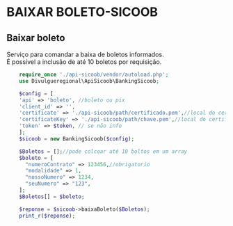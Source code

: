 # BAIXAR BOLETO-SICOOB

## Baixar boleto
Serviço para comandar a baixa de boletos informados.<br>
É possível a inclusão de até 10 boletos por requisição.<br>

```php
    require_once './api-sicoob/vendor/autoload.php';
    use Divulgueregional\ApiSicoob\BankingSicoob;

    $config = [
    'api' => 'boleto', //boleto ou pix
    'client_id' => '',
    'certificate' => './api-sicoob/path/certificado.pem',//local do certificado crt
    'certificateKey' => './api-sicoob/path/chave.pem',//local do certificado key
    'token' => $token, // se não info
    ];
    $sicoob = new BankingSicoob($config);

    $Boletos = [];//pode colcoar até 10 boltos em um array
    $boleto = [
      "numeroContrato" => 123456,//obrigatorio
      "modalidade" => 1,
      "nossoNumero" => 1234,
      "seuNumero" => "123",
    ];
    $Boletos[] = $boleto;

    $reponse = $sicoob->baixaBoleto($Boletos);
    print_r($reponse);
```